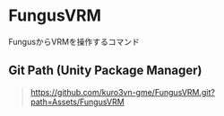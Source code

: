 # FungusVRM

FungusからVRMを操作するコマンド

## Git Path (Unity Package Manager)

> https://github.com/kuro3vn-gme/FungusVRM.git?path=Assets/FungusVRM